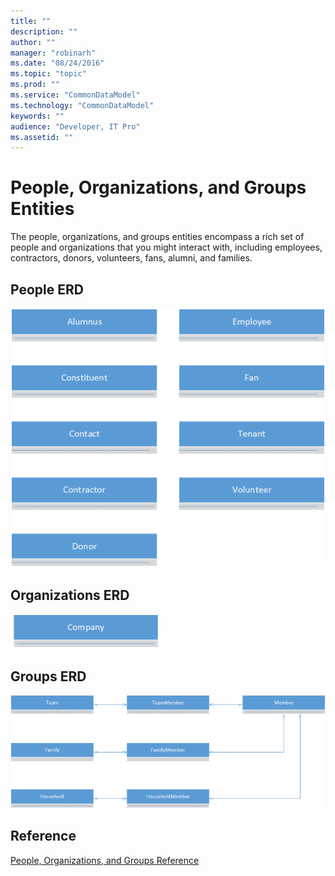 ```yaml
---
title: ""
description: ""
author: ""
manager: "robinarh"
ms.date: "08/24/2016"
ms.topic: "topic"
ms.prod: ""
ms.service: "CommonDataModel"
ms.technology: "CommonDataModel"
keywords: ""
audience: "Developer, IT Pro"
ms.assetid: ""
---
```


# People, Organizations, and Groups Entities

The people, organizations, and groups entities encompass a rich set of people and organizations that you might interact with, including employees, contractors, donors, volunteers, fans, alumni, and families.

## People ERD

![People ERD](/entity-reference/media/people.png "People ERD")

## Organizations ERD

![Organizations ERD](/entity-reference/media/organization.png "Organizations ERD")

## Groups ERD

![Groups ERD](/entity-reference/media/group.png "Groups ERD")

## Reference

[People, Organizations, and Groups Reference](/entity-reference/entity-tables/person-organization-group.md "People, Organizations, and Groups Reference")
